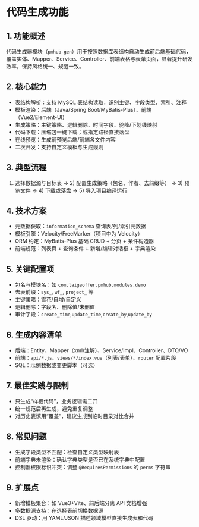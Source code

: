 # 代码生成功能

## 1. 功能概述

代码生成器模块（`pmhub-gen`）用于按照数据库表结构自动生成前后端基础代码，覆盖实体、Mapper、Service、Controller、前端表格与表单页面，显著提升研发效率，保持风格统一、规范一致。

## 2. 核心能力

- 表结构解析：支持 MySQL 表结构读取，识别主键、字段类型、索引、注释
- 模板渲染：后端（Java/Spring Boot/MyBatis-Plus）、前端（Vue2/Element-UI）
- 生成策略：主键策略、逻辑删除、时间字段、驼峰/下划线映射
- 代码下载：压缩包一键下载；或指定路径直接落盘
- 在线预览：生成前预览后端/前端各文件内容
- 二次开发：支持自定义模板与生成规则

## 3. 典型流程

1) 选择数据源与目标表 → 2) 配置生成策略（包名、作者、去前缀等） → 3) 预览文件 → 4) 下载或落盘 → 5) 导入项目编译运行

## 4. 技术方案

- 元数据获取：`information_schema` 查询表/列/索引元数据
- 模板引擎：Velocity/FreeMarker（项目中为 Velocity）
- ORM 约定：MyBatis-Plus 基础 CRUD + 分页 + 条件构造器
- 前端规范：列表页 + 查询条件 + 新增/编辑对话框 + 字典渲染

## 5. 关键配置项

- 包名与模块名：如 `com.laigeoffer.pmhub.modules.demo`
- 去表前缀：`sys_`, `wf_`, `project_` 等
- 主键策略：雪花/自增/自定义
- 逻辑删除：字段名、删除值/未删值
- 审计字段：`create_time`,`update_time`,`create_by`,`update_by`

## 6. 生成内容清单

- 后端：Entity、Mapper（xml/注解）、Service/Impl、Controller、DTO/VO
- 前端：`api/*.js`、`views/*/index.vue`（列表/表单）、`router` 配置片段
- SQL：示例数据或变更脚本（可选）

## 7. 最佳实践与限制

- 只生成“样板代码”，业务逻辑需二开
- 统一规范后再生成，避免重复调整
- 对历史表慎用“覆盖”，建议生成到临时目录对比合并

## 8. 常见问题

- 生成字段类型不匹配：检查自定义类型映射表
- 前端字典未渲染：确认字典类型是否已在系统字典中配置
- 控制器权限标识冲突：调整 `@RequiresPermissions` 的 `perms` 字符串

## 9. 扩展点

- 新增模板集合：如 Vue3+Vite、前后端分离 API 文档增强
- 多数据源支持：在选择表前切换数据源
- DSL 驱动：用 YAML/JSON 描述领域模型直接生成表和代码
